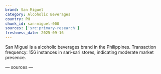 ```yaml
---
brand: San Miguel
category: Alcoholic Beverages
country: PH
chunk_id: san-miguel-000
sources: ['src:primary-research']
freshness_date: 2025-09-16
---
```


San Miguel is a alcoholic beverages brand in the Philippines. Transaction frequency: 156 instances in sari-sari stores, indicating moderate market presence.

— sources —
